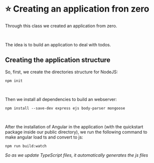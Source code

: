 # :star: Creating an application fron zero
Through this class we created an application from zero.

<br/>

The idea is to build an application to deal with todos.

## Creating the application structure
So, first, we create the directories structure for NodeJS:
```
npm init 
```

<br/>

Then we install all dependencies to build an webserver:
```
npm install --save-dev express ejs body-parser mongoose

```

<br/>

After the installation of Angular in the application (with the quickstart package inside our public directory), we run the following command to make angular load ts and convert to js:
```
npm run build:watch
```
_So as we update TypeScript files, it automatically generates the js files_